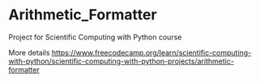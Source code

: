 # Arithmetic_Formatter

Project for Scientific Computing with Python course

More details https://www.freecodecamp.org/learn/scientific-computing-with-python/scientific-computing-with-python-projects/arithmetic-formatter
